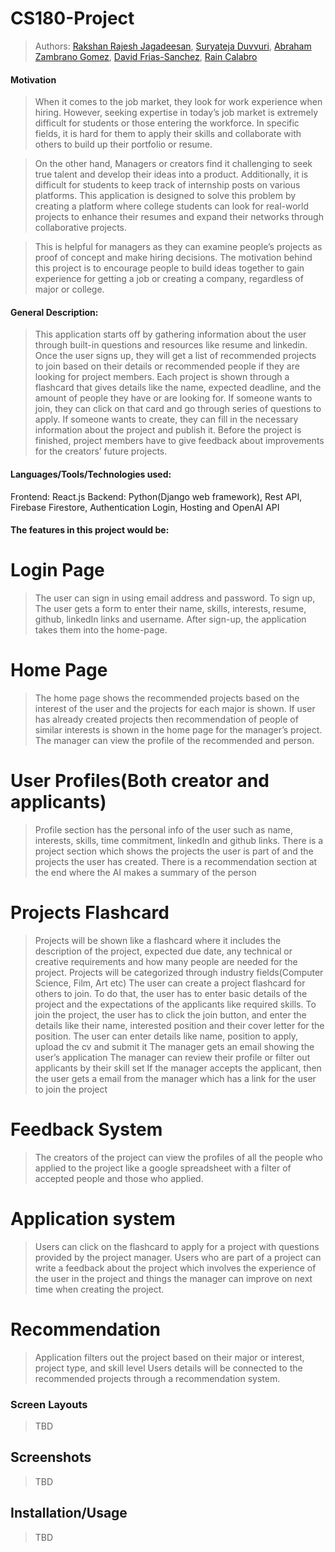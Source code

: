 
# CS180-Project
 <!-- > Your author list below should include links to all members GitHub (remove existing author). -->
 
 > Authors: [Rakshan Rajesh Jagadeesan](https://github.com/rraje008), [Suryateja Duvvuri](https://github.com/SuryatejaDuvvuri), 
 [Abraham Zambrano Gomez](https://github.com/StrickVax), [David Frias-Sanchez](https://github.com/SirBossDavid), [Rain Calabro](https://github.com/dazed-and-defeated)

<!-- 
 > ## Expectations
 > * Each member of the group **must** be committing code regularly and make sure their code is correctly attributed to them. 
 > * **Each member of the group must actively participate in the Github Project board, and reviewing commited code.**
 -->
#### Motivation
>When it comes to the job market, they look for work experience when hiring. However, seeking expertise in today’s job market is extremely difficult for students or those entering the workforce. In specific fields, it is hard for them to apply their skills and collaborate with others to build up their portfolio or resume. 

> On the other hand, Managers or creators find it challenging to seek true talent and develop their ideas into a product. Additionally, it is difficult for students to keep track of internship posts on various platforms. This application is designed to solve this problem by creating a platform where college students can look for real-world projects to enhance their resumes and expand their networks through collaborative projects. 

> This is helpful for managers as they can examine people’s projects as proof of concept and make hiring decisions. The motivation behind this project is to encourage people to build ideas together to gain experience for getting a job or creating a company, regardless of major or college. 


#### General Description:
> This application starts off by gathering information about the user through built-in questions and resources like resume and linkedin. Once the user signs up, they will get a list of recommended projects to join based on their details or recommended people if they are looking for project members. Each project is shown through a flashcard that gives details like the name, expected deadline, and the amount of people they have or are looking for. If someone wants to join, they can click on that card and go through series of questions to apply. If someone wants to create, they can fill in the necessary information about the project and publish it. Before the project is finished, project members have to give feedback about improvements for the creators’ future projects.


#### Languages/Tools/Technologies used:

Frontend: React.js
Backend: Python(Django web framework), Rest API, Firebase Firestore, Authentication Login, Hosting and OpenAI API

 
#### The features in this project would be:


# Login Page
> The user can sign in using email address and password. To sign up, The user gets a form to enter their name, skills, interests, resume, github, linkedIn links and username. After sign-up, the application takes them into the home-page.


# Home Page
>  The home page shows the recommended projects based on the interest of the user and the projects for each major is shown. If user has already created projects then recommendation of people of similar interests is shown in the home page for the manager’s project. The manager can view the profile of the recommended and person. 


# User Profiles(Both creator and applicants)
> Profile section has the personal info of the user such as name, interests, skills, time commitment, linkedIn and github links. There is a project section which shows the projects the user is part of and the projects the user has created. There is a recommendation section at the end where the AI makes a summary of the person


# Projects Flashcard
> Projects will be shown like a flashcard where it includes the description of the project, expected due date, any technical or creative requirements and how many people are needed for the project.
> Projects will be categorized through industry fields(Computer Science, Film, Art etc)
 The user can create a project flashcard for others to join. To do that, the user has to enter basic details of the project and the expectations of the applicants like required skills. 
> To join the project, the user has to click the join button, and enter the details like their name, interested position and their cover letter for the position. 
> The user can enter details like name, position to apply, upload the cv and submit it
> The manager gets an email showing the user’s application 
> The manager can review their profile or filter out applicants by their skill set
If the manager accepts the applicant, then the user gets a email from the manager  which has a link for the user to join the project 

# Feedback System
> The creators of the project can view the profiles of all the people who applied to the project like a google spreadsheet with a filter of accepted people and those who applied.


# Application system
> Users can click on the flashcard to apply for a project with questions provided by the project manager. Users who are part of a project can write a feedback about the project which involves the experience of the user in the project and things the manager can improve on next time when creating the project.

# Recommendation
> Application filters out the project based on their major or interest, project type, and skill level
Users details will be connected to the recommended projects through a recommendation system.



 
 
### Screen Layouts

> TBD
 
 ## Screenshots

> TBD

 ## Installation/Usage

> TBD

